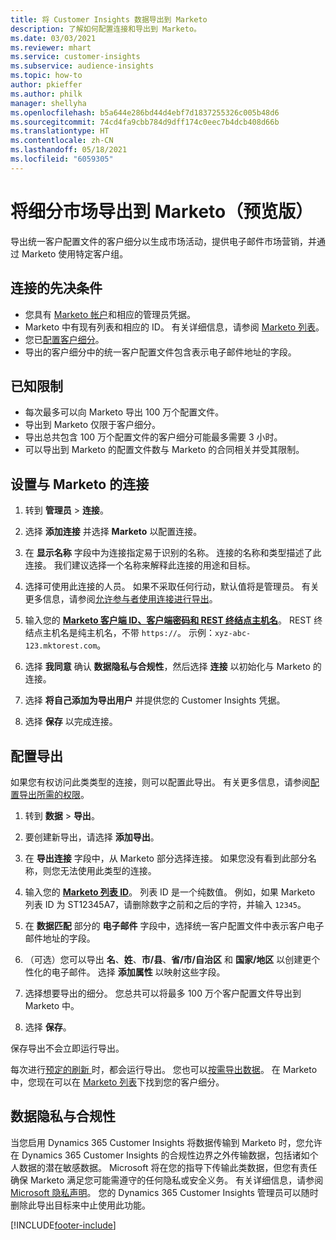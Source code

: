 ```yaml
---
title: 将 Customer Insights 数据导出到 Marketo
description: 了解如何配置连接和导出到 Marketo。
ms.date: 03/03/2021
ms.reviewer: mhart
ms.service: customer-insights
ms.subservice: audience-insights
ms.topic: how-to
author: pkieffer
ms.author: philk
manager: shellyha
ms.openlocfilehash: b5a644e286bd44d4ebf7d1837255326c005b48d6
ms.sourcegitcommit: 74cd4fa9cbb784d9dff174c0eec7b4dcb408d66b
ms.translationtype: HT
ms.contentlocale: zh-CN
ms.lasthandoff: 05/18/2021
ms.locfileid: "6059305"
---
```

# <a name="export-segments-to-marketo-preview"></a>将细分市场导出到 Marketo（预览版）

导出统一客户配置文件的客户细分以生成市场活动，提供电子邮件市场营销，并通过 Marketo 使用特定客户组。

## <a name="prerequisites-for-connection"></a>连接的先决条件

-   您具有 [Marketo 帐户](https://login.marketo.com/)和相应的管理员凭据。
-   Marketo 中有现有列表和相应的 ID。 有关详细信息，请参阅 [Marketo 列表](https://docs.marketo.com/display/public/DOCS/Understanding+Static+Lists)。
-   您已[配置客户细分](segments.md)。
-   导出的客户细分中的统一客户配置文件包含表示电子邮件地址的字段。

## <a name="known-limitations"></a>已知限制

- 每次最多可以向 Marketo 导出 100 万个配置文件。
- 导出到 Marketo 仅限于客户细分。
- 导出总共包含 100 万个配置文件的客户细分可能最多需要 3 小时。 
- 可以导出到 Marketo 的配置文件数与 Marketo 的合同相关并受其限制。

## <a name="set-up-connection-to-marketo"></a>设置与 Marketo 的连接

1. 转到 **管理员** > **连接**。

1. 选择 **添加连接** 并选择 **Marketo** 以配置连接。

1. 在 **显示名称** 字段中为连接指定易于识别的名称。 连接的名称和类型描述了此连接。 我们建议选择一个名称来解释此连接的用途和目标。

1. 选择可使用此连接的人员。 如果不采取任何行动，默认值将是管理员。 有关更多信息，请参阅[允许参与者使用连接进行导出](connections.md#allow-contributors-to-use-a-connection-for-exports)。

1. 输入您的 **[Marketo 客户端 ID、客户端密码和 REST 终结点主机名](https://developers.marketo.com/rest-api/authentication/)**。 REST 终结点主机名是纯主机名，不带 `https://`。 示例：`xyz-abc-123.mktorest.com`。 

1. 选择 **我同意** 确认 **数据隐私与合规性**，然后选择 **连接** 以初始化与 Marketo 的连接。

1. 选择 **将自己添加为导出用户** 并提供您的 Customer Insights 凭据。

1. 选择 **保存** 以完成连接。

## <a name="configure-an-export"></a>配置导出

如果您有权访问此类类型的连接，则可以配置此导出。 有关更多信息，请参阅[配置导出所需的权限](export-destinations.md#set-up-a-new-export)。

1. 转到 **数据** > **导出**。

1. 要创建新导出，请选择 **添加导出**。

1. 在 **导出连接** 字段中，从 Marketo 部分选择连接。 如果您没有看到此部分名称，则您无法使用此类型的连接。

1. 输入您的 **[Marketo 列表 ID](https://docs.marketo.com/display/public/DOCS/Understanding+Static+Lists)**。 列表 ID 是一个纯数值。 例如，如果 Marketo 列表 ID 为 ST12345A7，请删除数字之前和之后的字符，并输入 `12345`。 

1. 在 **数据匹配** 部分的 **电子邮件** 字段中，选择统一客户配置文件中表示客户电子邮件地址的字段。 

1. （可选）您可以导出 **名**、**姓**、**市/县**、**省/市/自治区** 和 **国家/地区** 以创建更个性化的电子邮件。 选择 **添加属性** 以映射这些字段。

1. 选择想要导出的细分。 您总共可以将最多 100 万个客户配置文件导出到 Marketo 中。

1. 选择 **保存**。

保存导出不会立即运行导出。

每次进行[预定的刷新 ](system.md#schedule-tab)时，都会运行导出。 您也可以[按需导出数据](export-destinations.md#run-exports-on-demand)。 在 Marketo 中，您现在可以在 [Marketo 列表](https://docs.marketo.com/display/public/DOCS/Understanding+Static+Lists)下找到您的客户细分。


## <a name="data-privacy-and-compliance"></a>数据隐私与合规性

当您启用 Dynamics 365 Customer Insights 将数据传输到 Marketo 时，您允许在 Dynamics 365 Customer Insights 的合规性边界之外传输数据，包括诸如个人数据的潜在敏感数据。 Microsoft 将在您的指导下传输此类数据，但您有责任确保 Marketo 满足您可能需遵守的任何隐私或安全义务。 有关详细信息，请参阅 [Microsoft 隐私声明](https://go.microsoft.com/fwlink/?linkid=396732)。
您的 Dynamics 365 Customer Insights 管理员可以随时删除此导出目标来中止使用此功能。


[!INCLUDE[footer-include](../includes/footer-banner.md)]
